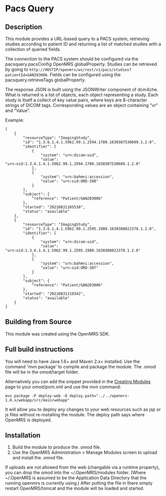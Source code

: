 Pacs Query
==========================

Description
-----------
This module provides a URL-based query to a PACS system, retrieving studies according to patient ID and returning a list of matched studies with a collection of queried fields.

The connection to the PACS system should be configured via the pacsquery.pacsConfig OpenMRS globalProperty. Studies can be retrieved by going to `http://HOSTIP/openmrs/ws/rest/v1/pacs/studies?patientId=GAN203006`. Fields can be configured using the pacsquery.retrieveTags globalProperty.

The response JSON is built using the JSONWriter component of dcm4che. What is returned is a list of objects, each object representing a study. Each study is itself a collect of key value pairs, where keys are 8-character strings of DICOM tags. Corresponding values are an object containing "vr" and "Value".

Example:

	[
        {
            "resourceType": "ImagingStudy",
            "id": "1.3.6.1.4.1.5962.99.1.2594.1780.1630387530609.1.2.0",
            "identifier": [
                {
                    "system": "urn:dicom:uid",
                    "value": "urn:oid:1.3.6.1.4.1.5962.99.1.2594.1780.1630387530609.1.2.0"
                },
                {
                    "system": "urn:bahmni:accession",
                    "value": "urn:oid:ORD-308"
                }
            ],
            "subject": {
                "reference": "Patient/GAN203006"
            },
            "started": "20210831105530",
            "status": "available"
        },
        {
            "resourceType": "ImagingStudy",
            "id": "1.3.6.1.4.1.5962.99.1.2595.1980.1630388022378.1.2.0",
            "identifier": [
                {
                    "system": "urn:dicom:uid",
                    "value": "urn:oid:1.3.6.1.4.1.5962.99.1.2595.1980.1630388022378.1.2.0"
                },
                {
                    "system": "urn:bahmni:accession",
                    "value": "urn:oid:ORD-307"
                }
            ],
            "subject": {
                "reference": "Patient/GAN203006"
            },
            "started": "20210831110342",
            "status": "available"
        }
    ]

Building from Source
--------------------
This module was created using the OpenMRS SDK.

Full build instructions
-----------------------

You will need to have Java 1.6+ and Maven 2.x+ installed.  Use the command 'mvn package' to 
compile and package the module.  The .omod file will be in the omod/target folder.

Alternatively you can add the snippet provided in the [Creating Modules](https://wiki.openmrs.org/x/cAEr) page to your 
omod/pom.xml and use the mvn command:

    mvn package -P deploy-web -D deploy.path="../../openmrs-1.8.x/webapp/src/main/webapp"

It will allow you to deploy any changes to your web 
resources such as jsp or js files without re-installing the module. The deploy path says 
where OpenMRS is deployed.

Installation
------------
1. Build the module to produce the .omod file.
2. Use the OpenMRS Administration > Manage Modules screen to upload and install the .omod file.

If uploads are not allowed from the web (changable via a runtime property), you can drop the omod
into the ~/.OpenMRS/modules folder.  (Where ~/.OpenMRS is assumed to be the Application 
Data Directory that the running openmrs is currently using.)  After putting the file in there 
simply restart OpenMRS/tomcat and the module will be loaded and started.
